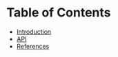 Table of Contents
=================

- [Introduction](introduction.md)
- [API](api.md)
- [References](references.md)
